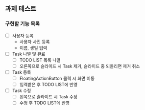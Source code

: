 ## 과제 테스트

### 구현할 기능 목록

- [ ] 사용자 등록
  - 사용자 사진 등록
  - 이름, 생일 입력
- [ ] Task 나열 및 완료
    - [ ] TODO LIST 목록 나열
    - [ ] 오른쪽으로 슬라이드 시 Task 제거, 슬라이드 중 되돌리면 제거 취소
- [ ] Task 등록
    - [ ] FloatingActionButton 클릭 시 화면 이동
    - [ ] 입력받은 후 TODO LIST에 반영
- [ ] Task 수정
    - [ ] 왼쪽으로 슬라이드 시 Task 수정
    - [ ] 수정 후 TODO LIST에 반영